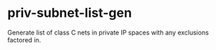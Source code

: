 # priv-subnet-list-gen
Generate list of class C nets in private IP spaces with any exclusions factored in.
